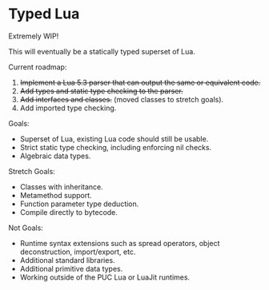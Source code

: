 Typed Lua
=========

Extremely WIP!

This will eventually be a statically typed superset of Lua.

Current roadmap:

1. ~~Implement a Lua 5.3 parser that can output the same or equivalent code.~~
2. ~~Add types and static type checking to the parser.~~
3. ~~Add interfaces and classes.~~ (moved classes to stretch goals).
4. Add imported type checking.

Goals:

- Superset of Lua, existing Lua code should still be usable.
- Strict static type checking, including enforcing nil checks.
- Algebraic data types.

Stretch Goals:

- Classes with inheritance.
- Metamethod support.
- Function parameter type deduction.
- Compile directly to bytecode.

Not Goals:

- Runtime syntax extensions such as spread operators, object deconstruction, import/export, etc.
- Additional standard libraries.
- Additional primitive data types.
- Working outside of the PUC Lua or LuaJit runtimes.
